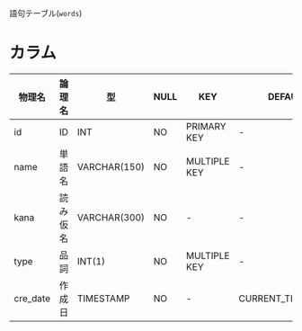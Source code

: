語句テーブル(`words`)

# カラム  
|物理名|論理名|型|NULL|KEY|DEFAULT|EXTRA|
|-|-|-|-|-|-|-|
|id|ID|INT|NO|PRIMARY KEY|-|AUTO_INCREMENT|
|name|単語名|VARCHAR(150)|NO|MULTIPLE KEY|-|-|
|kana|読み仮名|VARCHAR(300)|NO|-|-|-|
|type|品詞|INT(1)|NO|MULTIPLE KEY|-|-|
|cre_date|作成日|TIMESTAMP|NO|-|CURRENT_TIMESTAMP|-|
